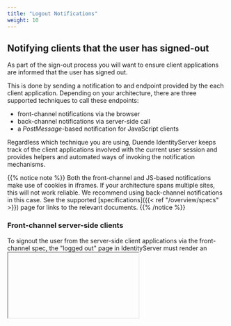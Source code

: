 ```yaml
---
title: "Logout Notifications"
weight: 10
---
```



## Notifying clients that the user has signed-out
As part of the sign-out process you will want to ensure client applications are informed that the user has signed out.

This is done by sending a notification to and endpoint provided by the each client application. Depending on your architecture, there are three supported techniques to call these endpoints:

* front-channel notifications via the browser
* back-channel notifications via server-side call
* a *PostMessage*-based notification for JavaScript clients

Regardless which technique you are using, Duende IdentityServer keeps track of the client applications involved with the current user session and provides helpers and automated ways of invoking the notification mechanisms.

{{% notice note %}}
Both the front-channel and JS-based notifications make use of cookies in iframes. If your architecture spans multiple sites, this will not work reliable. We recommend using back-channel notifications in this case. See the supported [specifications]({{< ref "/overview/specs" >}}) page for links to the relevant documents.
{{% /notice %}}


### Front-channel server-side clients
To signout the user from the server-side client applications via the front-channel spec, the "logged out" page in IdentityServer must render an *<iframe>* for each client that points to the corresponding notification endpoint at the client.

Clients that wish to be notified must have the *FrontChannelLogoutUri* configuration value set.
IdentityServer tracks which clients the user has signed into, and provides an API called *GetLogoutContextAsync* on the [IIdentityServerInteractionService]({{< ref "/reference/interaction_service#iidentityserverinteractionservice-apis" >}}). 
This API returns a *LogoutRequest* object with a *SignOutIFrameUrl* property that your logged out page must render into an *<iframe>*.

See the [Quickstart UI](https://github.com/DuendeSoftware/IdentityServer.Quickstart.UI) account controller and signout view for an example.

### Back-channel server-side clients
To signout the user from the server-side client applications via the back-channel the *IBackChannelLogoutService* service can be used. 
IdentityServer will automatically use this service when your logout page removes the user's authentication cookie via a call to *HttpContext.SignOutAsync*.

Clients that wish to be notified must have the ``BackChannelLogoutUri`` configuration value set.

TODO: add more information on backchannel logout API - maybe this needs a separate page.

### Browser-based JavaScript clients
There is nothing special you need to do to notify these clients that the user has signed out.

The clients, though, must perform monitoring on the *check_session_iframe*, and this is implemented by spec compliant client libraries, e.g.  the [oidc-client JavaScript library](https://github.com/IdentityModel/oidc-client-js/).

## Sign-out initiated by a client application
If sign-out was initiated by a client application, then the client first redirected the user to the :ref:`end session endpoint <refEndSession>` TODO.

Processing at the end session endpoint might require some temporary state to be maintained (e.g. the client's post logout redirect uri) across the redirect to the logout page.
This state might be of use to the logout page, and the identifier for the state is passed via a *logoutId* parameter to the logout page.

The *GetLogoutContextAsync* API on the [IIdentityServerInteractionService]({{< ref "/reference/interaction_service#iidentityserverinteractionservice-apis" >}}) can be used to load the state.

Of interest on the *LogoutRequest* model context class is the *ShowSignoutPrompt* which indicates if the request for sign-out has been authenticated, and therefore it's safe to not prompt the user for sign-out.

By default this state is managed as a protected data structure passed via the *logoutId* value.
If you wish to use some other persistence between the end session endpoint and the logout page, then you can implement *IMessageStore<LogoutMessage>* and register the implementation in DI.
